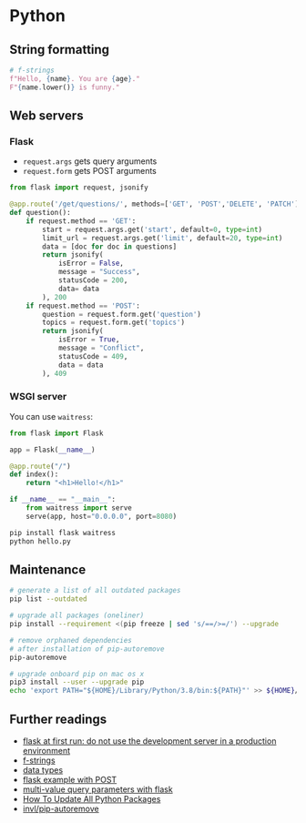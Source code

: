 # Python

## String formatting

```python
# f-strings
f"Hello, {name}. You are {age}."
F"{name.lower()} is funny."
```

## Web servers

### Flask

- `request.args` gets query arguments
- `request.form` gets POST arguments

```python
from flask import request, jsonify

@app.route('/get/questions/', methods=['GET', 'POST','DELETE', 'PATCH'])
def question():
    if request.method == 'GET':
        start = request.args.get('start', default=0, type=int)
        limit_url = request.args.get('limit', default=20, type=int)
        data = [doc for doc in questions]
        return jsonify(
            isError = False,
            message = "Success",
            statusCode = 200,
            data= data
        ), 200
    if request.method == 'POST':
        question = request.form.get('question')
        topics = request.form.get('topics')
        return jsonify(
            isError = True,
            message = "Conflict",
            statusCode = 409,
            data = data
        ), 409
```

### WSGI server

You can use `waitress`:

```python
from flask import Flask

app = Flask(__name__)

@app.route("/")
def index():
    return "<h1>Hello!</h1>"

if __name__ == "__main__":
    from waitress import serve
    serve(app, host="0.0.0.0", port=8080)
```

```sh
pip install flask waitress
python hello.py
```

## Maintenance

```sh
# generate a list of all outdated packages
pip list --outdated

# upgrade all packages (oneliner)
pip install --requirement <(pip freeze | sed 's/==/>=/') --upgrade

# remove orphaned dependencies
# after installation of pip-autoremove
pip-autoremove

# upgrade onboard pip on mac os x
pip3 install --user --upgrade pip
echo 'export PATH="${HOME}/Library/Python/3.8/bin:${PATH}"' >> ${HOME}/.zprofile
```

## Further readings

- [flask at first run: do not use the development server in a production environment]
- [f-strings]
- [data types]
- [flask example with POST]
- [multi-value query parameters with flask]
- [How To Update All Python Packages]
- [invl/pip-autoremove]

[data types]: https://www.w3schools.com/python/python_datatypes.asp
[f-strings]: https://realpython.com/python-f-strings/
[flask at first run: do not use the development server in a production environment]: https://stackoverflow.com/questions/51025893/flask-at-first-run-do-not-use-the-development-server-in-a-production-environmen#54381386
[flask example with POST]: https://stackoverflow.com/questions/22947905/flask-example-with-post#53725861
[how to update all python packages]: https://www.activestate.com/resources/quick-reads/how-to-update-all-python-packages/
[multi-value query parameters with flask]: https://dev.to/svencowart/multi-value-query-parameters-with-flask-3a92
[invl/pip-autoremove]: https://github.com/invl/pip-autoremove

